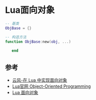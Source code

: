 # Lua面向对象



```lua
-- 基类
ObjBase = {}

-- 构造方法
function ObjBase:new(obj, ...)
    
   end
```



## 参考

- [云风-在 Lua 中实现面向对象](https://blog.codingnow.com/2006/06/oo_lua.html)
- [Lua官网 Object-Oriented Programming](http://www.lua.org/pil/16.html)
- [Lua 面向对象](https://www.runoob.com/lua/lua-object-oriented.html)

